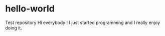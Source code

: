 # hello-world
Test repository
Hi everybody ! 
I just started programming and I really enjoy doing it.

